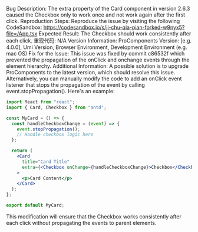 Bug Description: The extra property of the Card component in version 2.6.3 caused the Checkbox only to work once and not work again after the first click.
Reproduction Steps: Reproduce the issue by visiting the following CodeSandbox: <https://codesandbox.io/s/ji-chu-qia-pian-forked-w9nyx5?file=/App.tsx>
Expected Result: The Checkbox should work consistently after each click.
重现代码: N/A
Version Information: ProComponents Version: [e.g. 4.0.0], Umi Version, Browser Environment, Development Environment (e.g. mac OS)
Fix for the Issue: This issue was fixed by commit c86532f which prevented the propagation of the onClick and onchange events through the element hierarchy.
Additional Information: A possible solution is to upgrade ProComponents to the latest version, which should resolve this issue. Alternatively, you can manually modify the code to add an onClick event listener that stops the propagation of the event by calling event.stopPropagation(). Here's an example:

```jsx
import React from "react";
import { Card, Checkbox } from "antd";

const MyCard = () => {
  const handleCheckboxChange = (event) => {
    event.stopPropagation();
    // Handle checkbox logic here
  };

  return (
    <Card
      title="Card Title"
      extra={<Checkbox onChange={handleCheckboxChange}>Checkbox</Checkbox>}
    >
      <p>Card Content</p>
    </Card>
  );
};

export default MyCard;
```

This modification will ensure that the Checkbox works consistently after each click without propagating the events to parent elements.
